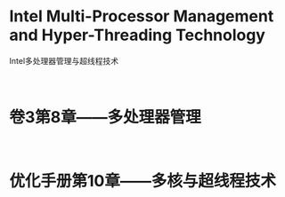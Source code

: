 # Intel Multi-Processor Management and Hyper-Threading Technology
Intel多处理器管理与超线程技术

<br />

# 卷3第8章——多处理器管理

<br />

# 优化手册第10章——多核与超线程技术

<br />


